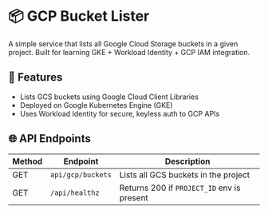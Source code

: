 # 📦 GCP Bucket Lister
A simple service that lists all Google Cloud Storage buckets in a given project. Built for learning GKE + Workload Identity + GCP IAM integration.

## 🚀 Features
- Lists GCS buckets using Google Cloud Client Libraries
- Deployed on Google Kubernetes Engine (GKE)
- Uses Workload Identity for secure, keyless auth to GCP APIs


## 🌐 API Endpoints

| Method | Endpoint       | Description                                |
|--------|----------------|--------------------------------------------|
| GET    | `api/gcp/buckets`     | Lists all GCS buckets in the project       |
| GET    | `/api/healthz` | Returns 200 if `PROJECT_ID` env is present |
